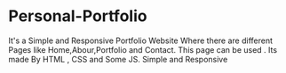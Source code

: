 # Personal-Portfolio
It's a Simple and Responsive Portfolio Website Where there are different Pages like Home,Abour,Portfolio and Contact. This page can be used . Its made By HTML , CSS and Some JS. Simple and Responsive 

